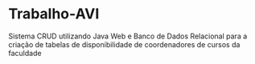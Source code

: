 # Trabalho-AVI
Sistema CRUD utilizando Java Web e Banco de Dados Relacional para a criação de tabelas de disponibilidade de coordenadores de cursos da faculdade
